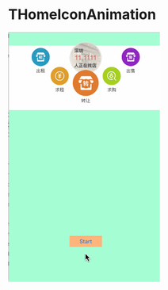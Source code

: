 # THomeIconAnimation
![image](https://github.com/tikeyc/THomeIconAnimation/raw/master/ReadMe/homeIconScreen1.gif)

